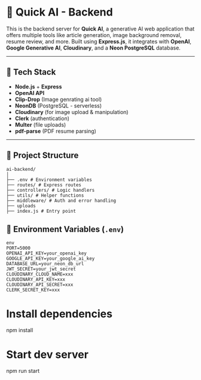 # 🧠 Quick AI - Backend

This is the backend server for **Quick AI**, a generative AI web application that offers multiple tools like article generation, image background removal, resume review, and more. Built using **Express.js**, it integrates with **OpenAI**, **Google Generative AI**, **Cloudinary**, and a **Neon PostgreSQL** database.

---

## 🚀 Tech Stack

- **Node.js** + **Express**
- **OpenAI API**
- **Clip-Drop** (Image genrating ai tool)
- **NeonDB** (PostgreSQL - serverless)
- **Cloudinary** (for image upload & manipulation)
- **Clerk** (authentication)
- **Multer** (file uploads)
- **pdf-parse** (PDF resume parsing)

---

## 📁 Project Structure
```
ai-backend/
│
├── .env # Environment variables
├── routes/ # Express routes
├── controllers/ # Logic handlers
├── utils/ # Helper functions
├── middleware/ # Auth and error handling
├── uploads
├── index.js # Entry point
```

## 🔐 Environment Variables (`.env`)

```
env
PORT=5000
OPENAI_API_KEY=your_openai_key
GOOGLE_API_KEY=your_google_ai_key
DATABASE_URL=your_neon_db_url
JWT_SECRET=your_jwt_secret
CLOUDINARY_CLOUD_NAME=xxx
CLOUDINARY_API_KEY=xxx
CLOUDINARY_API_SECRET=xxx
CLERK_SECRET_KEY=xxx

```
# Install dependencies
npm install

# Start dev server
npm run start
